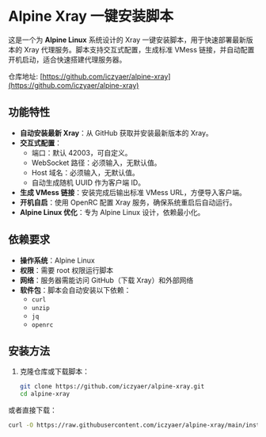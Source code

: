 # Alpine Xray 一键安装脚本

这是一个为 **Alpine Linux** 系统设计的 Xray 一键安装脚本，用于快速部署最新版本的 Xray 代理服务。脚本支持交互式配置，生成标准 VMess 链接，并自动配置开机启动，适合快速搭建代理服务器。

仓库地址: [https://github.com/iczyaer/alpine-xray](https://github.com/iczyaer/alpine-xray)
## 功能特性

- **自动安装最新 Xray**：从 GitHub 获取并安装最新版本的 Xray。
- **交互式配置**：
  - 端口：默认 42003，可自定义。
  - WebSocket 路径：必须输入，无默认值。
  - Host 域名：必须输入，无默认值。
  - 自动生成随机 UUID 作为客户端 ID。
- **生成 VMess 链接**：安装完成后输出标准 VMess URL，方便导入客户端。
- **开机自启**：使用 OpenRC 配置 Xray 服务，确保系统重启后自动运行。
- **Alpine Linux 优化**：专为 Alpine Linux 设计，依赖最小化。

## 依赖要求

- **操作系统**：Alpine Linux
- **权限**：需要 root 权限运行脚本
- **网络**：服务器需能访问 GitHub（下载 Xray）和外部网络
- **软件包**：脚本会自动安装以下依赖：
  - `curl`
  - `unzip`
  - `jq`
  - `openrc`
 
## 安装方法

1. 克隆仓库或下载脚本：
   ```bash
   git clone https://github.com/iczyaer/alpine-xray.git
   cd alpine-xray
或者直接下载：
   ```bash
curl -O https://raw.githubusercontent.com/iczyaer/alpine-xray/main/install_xray.sh
```

